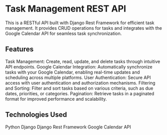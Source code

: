 # Task Management REST API
This is a RESTful API built with Django Rest Framework for efficient task management. It provides CRUD operations for tasks and integrates with the Google Calendar API for seamless task synchronization.

## Features
Task Management: Create, read, update, and delete tasks through intuitive API endpoints.
Google Calendar Integration: Automatically synchronize tasks with your Google Calendar, enabling real-time updates and scheduling across multiple platforms.
User Authentication: Secure API access with user authentication and authorization mechanisms.
Filtering and Sorting: Filter and sort tasks based on various criteria, such as due dates, priorities, or categories.
Pagination: Retrieve tasks in a paginated format for improved performance and scalability.
## Technologies Used
Python
Django
Django Rest Framework
Google Calendar API